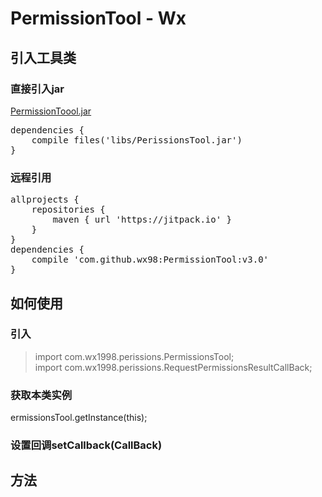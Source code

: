 # PermissionTool - Wx
## 引入工具类
### 直接引入jar
[PermissionToool.jar]()   
<pre>
dependencies {   
    compile files('libs/PerissionsTool.jar')
}   
</pre>   
### 远程引用   
<pre>
allprojects {   
    repositories {
        maven { url 'https://jitpack.io' }   
    }   
}   
dependencies {   
    compile 'com.github.wx98:PermissionTool:v3.0'
}
</pre>
## 如何使用
### 引入
>import com.wx1998.perissions.PermissionsTool;   
import com.wx1998.perissions.RequestPermissionsResultCallBack;
### 获取本类实例
ermissionsTool.getInstance(this);
### 设置回调setCallback(CallBack)
## 方法
